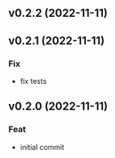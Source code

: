 ## v0.2.2 (2022-11-11)

## v0.2.1 (2022-11-11)

### Fix

- fix tests

## v0.2.0 (2022-11-11)

### Feat

- initial commit
